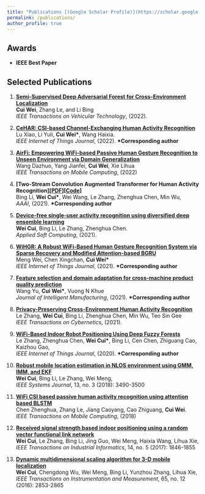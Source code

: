 ```yaml
---
title: "Publications [(Google Scholar Profile)](https://scholar.google.com.sg/citations?user=3yL9qTsAAAAJ&hl=en)"
permalink: /publications/
author_profile: true
---
```


## Awards
* <b> IEEE Best Paper </b> 



## Selected Publications
1. <b>[Semi-Supervised Deep Adversarial Forest for Cross-Environment Localization](https://ieeexplore.ieee.org/document/9795070)</b> <br> 
<b>Cui Wei</b>, Zhang Le, and Li Bing <br>
<i>IEEE Transactions on Vehicular Technology</i>, (2022).

1. <b>[CeHAR: CSI-based Channel-Exchanging Human Activity Recognition](https://ieeexplore.ieee.org/document/9961869)</b> <br> 
Lu Xiao, Li Yuli, <b>Cui Wei*</b>, Wang Haixia.  <br>
<i>IEEE Internet of Things Journal</i>, (2022). <b>*Corresponding author</b>

1. <b>[AirFi: Empowering WiFi-based Passive Human Gesture Recognition to Unseen Environment via Domain Generalization](https://ieeexplore.ieee.org/document/9994050)</b> <br> 
Wang Dazhuo, Yang Jianfei, <b>Cui Wei</b>, Xie Lihua <br>
<i>IEEE Transactions on Mobile Computing</i>, (2022)

1. <b>[Two-Stream Convolution Augmented Transformer for Human Activity Recognition][<a href="https://github.com/windofshadow/windofshadow.github.io/blob/master/_pages/pdf/THAT.pdf" target="_blank">PDF</a>][<a href="https://github.com/windofshadow/THAT" target="_blank">Code</a>]</b> <br> 
Bing Li, <b>Wei Cui*</b>, Wei Wang, Le Zhang, Zhenghua Chen, Min Wu,<br>
<i>AAAI</i>, (2021).  <b>*Corresponding author</b>

1. <b>[Device-free single-user activity recognition using diversified deep ensemble learning](https://www.sciencedirect.com/science/article/abs/pii/S1568494620310048)</b> <br> 
<b>Wei Cui</b>, Bing Li, Le Zhang, Zhenghua Chen.  <br>
<i>Applied Soft Computing</i>, (2021).

1. <b>[WiHGR: A Robust WiFi-Based Human Gesture Recognition System via Sparse Recovery and Modified Attention-based BGRU](https://ieeexplore.ieee.org/document/9585296)</b> <br> 
Meng Wei, Chen Xingchan, <b>Cui Wei*</b> <br>
<i>IEEE Internet of Things Journal</i>, (2021). <b>*Corresponding author</b>

1. <b>[Feature selection and domain adaptation for cross-machine product quality prediction](https://link.springer.com/article/10.1007/s10845-021-01875-z)</b> <br> 
Wang Yu, <b>Cui Wei*</b>, Vuong N Khue <br>
<i>Journal of Intelligent Manufacturing</i>, (2021). <b>*Corresponding author</b>

1. <b>[Privacy-Preserving Cross-Environment Human Activity Recognition](https://ieeexplore.ieee.org/document/9626548)</b> <br> 
Le Zhang, <b>Wei Cui</b>, Bing Li, Zhenghua Chen, Min Wu, Teo Sin Gee <br>
<i>IEEE Transactions on Cybernetics</i>, (2021).

1. <b>[WiFi-Based Indoor Robot Positioning Using Deep Fuzzy Forests](https://ieeexplore.ieee.org/abstract/document/9060874/)</b> <br> 
Le Zhang, Zhenghua Chen, <b>Wei Cui*</b>, Bing Li, Cen Chen, Zhiguang Cao, Kaizhou Gao,<br>
<i>IEEE Internet of Things Journal</i>, (2020). <b>*Corresponding author</b>

1. <b>[Robust mobile location estimation in NLOS environment using GMM, IMM, and EKF](https://ieeexplore.ieee.org/abstract/document/8463499/)</b> <br> 
<b>Wei Cui</b>, Bing Li, Le Zhang, Wei Meng,<br>
<i>IEEE Systems Journal</i>, 13, no. 3 (2018): 3490-3500

1. <b>[WiFi CSI based passive human activity recognition using attention based BLSTM](https://ieeexplore.ieee.org/document/8514811)</b> <br> 
Chen Zhenghua, Zhang Le, Jiang Caoyang, Cao Zhiguang,  <b>Cui Wei</b>.<br>
<i>IEEE Transactions on Mobile Computing</i>, (2018)

1. <b>[Received signal strength based indoor positioning using a random vector functional link network](https://ieeexplore.ieee.org/abstract/document/8063349/)</b> <br> 
<b>Wei Cui</b>, Le Zhang, Bing Li, Jing Guo, Wei Meng, Haixia Wang, Lihua Xie,<br>
<i>IEEE Transactions on Industrial Informatics</i>, 14, no. 5 (2017): 1846-1855

1. <b>[Dynamic multidimensional scaling algorithm for 3-D mobile localization](https://ieeexplore.ieee.org/abstract/document/7588084/)</b> <br> 
<b>Wei Cui</b>, Chengdong Wu, Wei Meng, Bing Li, Yunzhou Zhang, Lihua Xie,<br>
<i>IEEE Transactions on Instrumentation and Measurement</i>, 65, no. 12 (2016): 2853-2865







